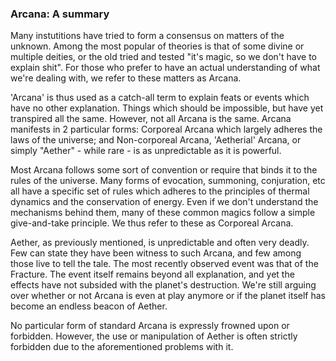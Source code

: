 ### Arcana: A summary
Many instutitions have tried to form a consensus on matters of the unknown. Among the most popular of theories is that of some divine or multiple deities, or the old tried and tested "it's magic, so we don't have to explain shit". For those who prefer to have an actual understanding of what we're dealing with, we refer to these matters as Arcana.

'Arcana' is thus used as a catch-all term to explain feats or events which have no other explanation. Things which should be impossible, but have yet transpired all the same. However, not all Arcana is the same. Arcana manifests in 2 particular forms: Corporeal Arcana which largely adheres the laws of the universe; and Non-corporeal Arcana, 'Aetherial' Arcana, or simply "Aether" - while rare - is as unpredictable as it is powerful.

Most Arcana follows some sort of convention or require that binds it to the rules of the universe. Many forms of evocation, summoning, conjuration, etc all have a specific set of rules which adheres to the principles of thermal dynamics and the conservation of energy. Even if we don't understand the mechanisms behind them, many of these common magics follow a simple give-and-take principle. We thus refer to these as Corporeal Arcana.

Aether, as previously mentioned, is unpredictable and often very deadly. Few can state they have been witness to such Arcana, and few among those live to tell the tale. The most recently observed event was that of the Fracture. The event itself remains beyond all explanation, and yet the effects have not subsided with the planet's destruction. We're still arguing over whether or not Arcana is even at play anymore or if the planet itself has become an endless beacon of Aether.

No particular form of standard Arcana is expressly frowned upon or forbidden. However, the use or manipulation of Aether is often strictly forbidden due to the aforementioned problems with it.
